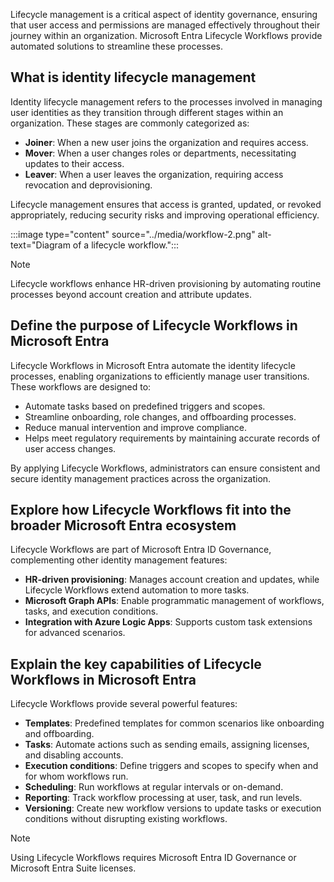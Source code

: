 Lifecycle management is a critical aspect of identity governance, ensuring that user access and permissions are managed effectively throughout their journey within an organization. Microsoft Entra Lifecycle Workflows provide automated solutions to streamline these processes.

## What is identity lifecycle management
Identity lifecycle management refers to the processes involved in managing user identities as they transition through different stages within an organization. These stages are commonly categorized as:
- **Joiner**: When a new user joins the organization and requires access.
- **Mover**: When a user changes roles or departments, necessitating updates to their access.
- **Leaver**: When a user leaves the organization, requiring access revocation and deprovisioning.

Lifecycle management ensures that access is granted, updated, or revoked appropriately, reducing security risks and improving operational efficiency.

:::image type="content" source="../media/workflow-2.png" alt-text="Diagram of a lifecycle workflow.":::

> [!NOTE]
> Lifecycle workflows enhance HR-driven provisioning by automating routine processes beyond account creation and attribute updates.

## Define the purpose of Lifecycle Workflows in Microsoft Entra
Lifecycle Workflows in Microsoft Entra automate the identity lifecycle processes, enabling organizations to efficiently manage user transitions. These workflows are designed to:
- Automate tasks based on predefined triggers and scopes.
- Streamline onboarding, role changes, and offboarding processes.
- Reduce manual intervention and improve compliance.
- Helps meet regulatory requirements by maintaining accurate records of user access changes.

By applying Lifecycle Workflows, administrators can ensure consistent and secure identity management practices across the organization.

## Explore how Lifecycle Workflows fit into the broader Microsoft Entra ecosystem
Lifecycle Workflows are part of Microsoft Entra ID Governance, complementing other identity management features:
- **HR-driven provisioning**: Manages account creation and updates, while Lifecycle Workflows extend automation to more tasks.
- **Microsoft Graph APIs**: Enable programmatic management of workflows, tasks, and execution conditions.
- **Integration with Azure Logic Apps**: Supports custom task extensions for advanced scenarios.

## Explain the key capabilities of Lifecycle Workflows in Microsoft Entra
Lifecycle Workflows provide several powerful features:
- **Templates**: Predefined templates for common scenarios like onboarding and offboarding.
- **Tasks**: Automate actions such as sending emails, assigning licenses, and disabling accounts.
- **Execution conditions**: Define triggers and scopes to specify when and for whom workflows run.
- **Scheduling**: Run workflows at regular intervals or on-demand.
- **Reporting**: Track workflow processing at user, task, and run levels.
- **Versioning**: Create new workflow versions to update tasks or execution conditions without disrupting existing workflows.

> [!NOTE]
> Using Lifecycle Workflows requires Microsoft Entra ID Governance or Microsoft Entra Suite licenses.
